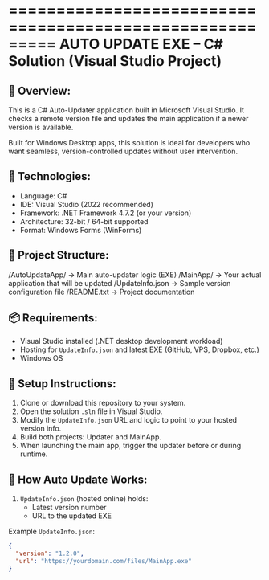 =========================================================
AUTO UPDATE EXE – C# Solution (Visual Studio Project)
=========================================================

📌 Overview:
------------
This is a C# Auto-Updater application built in Microsoft Visual Studio. 
It checks a remote version file and updates the main application if a newer version is available.

Built for Windows Desktop apps, this solution is ideal for developers who want seamless, version-controlled updates without user intervention.

🔧 Technologies:
---------------
- Language: C#
- IDE: Visual Studio (2022 recommended)
- Framework: .NET Framework 4.7.2 (or your version)
- Architecture: 32-bit / 64-bit supported
- Format: Windows Forms (WinForms)

📁 Project Structure:
---------------------
/AutoUpdateApp/         → Main auto-updater logic (EXE)
/MainApp/               → Your actual application that will be updated
/UpdateInfo.json        → Sample version configuration file
/README.txt             → Project documentation

📦 Requirements:
----------------
- Visual Studio installed (.NET desktop development workload)
- Hosting for `UpdateInfo.json` and latest EXE (GitHub, VPS, Dropbox, etc.)
- Windows OS

🚀 Setup Instructions:
----------------------
1. Clone or download this repository to your system.
2. Open the solution `.sln` file in Visual Studio.
3. Modify the `UpdateInfo.json` URL and logic to point to your hosted version info.
4. Build both projects: Updater and MainApp.
5. When launching the main app, trigger the updater before or during runtime.

📝 How Auto Update Works:
--------------------------
1. `UpdateInfo.json` (hosted online) holds:
   - Latest version number
   - URL to the updated EXE

Example `UpdateInfo.json`:
```json
{
  "version": "1.2.0",
  "url": "https://yourdomain.com/files/MainApp.exe"
}
